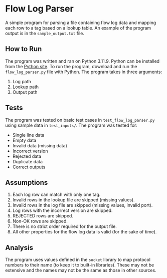 # Flow Log Parser
A simple program for parsing a file containing flow log data and mapping each row to a tag based on a lookup table. An example of the program output is in the `sample_output.txt` file.

## How to Run
The program was written and ran on Python 3.11.9. Python can be installed from the [Python site](https://www.python.org/downloads/). To run the program, download and run the `flow_log_parser.py` file with Python. The program takes in three arguments:
1. Log path
2. Lookup path
3. Output path

## Tests
The program was tested on basic test cases in `test_flow_log_parser.py` using sample data in `test_inputs/`. The program was tested for:
- Single line data
- Empty data
- Invalid data (missing data)
- Incorrect version
- Rejected data
- Duplicate data
- Correct outputs

## Assumptions
1. Each log row can match with only one tag.
2. Invalid rows in the lookup file are skipped (missing values).
3. Invalid rows in the log file are skipped (missing values, invalid port).
4. Log rows with the incorrect version are skipped. 
5. REJECTED rows are skipped.
6. Non-OK rows are skipped.
7. There is no strict order required for the output file.
8. All other properties for the flow log data is valid (for the sake of time).

## Analysis
The program uses values defined in the `socket` library to map protocol numbers to their name (to keep it to built-in libraries). These may not be extensive and the names may not be the same as those in other sources.
